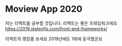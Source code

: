 # Moview App 2020

저는 리액트를 공부할 것입니다.
리액트는 좋은 프레임워크에요 
https://2019.stateofjs.com/front-end-frameworks/

리액트의 랭킹좀 보세요
2019년에도 1위에 등극했군요